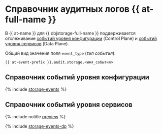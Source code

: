 # Справочник аудитных логов {{ at-full-name }}

В {{ at-name }} для {{ objstorage-full-name }} поддерживается отслеживание [событий уровня конфигурации](../audit-trails/concepts/format.md) (Control Plane) и [событий уровня сервисов](../audit-trails/concepts/format-data-plane.md) (Data Plane).

Общий вид значения поля `event_type` (_тип события_):

```text
{{ at-event-prefix }}.audit.storage.<имя_события>
```

## Справочник событий уровня конфигурации

{% include [storage-events](../_includes/audit-trails/events/storage-events.md) %}

## Справочник событий уровня сервисов

{% include notitle [preview](../_includes/note-preview-by-request.md) %}

{% include [storage-events-dp](../_includes/audit-trails/events/storage-events-dp.md) %}